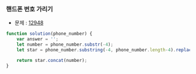 ### 핸드폰 번호 가리기

- 문제 : [12948](https://programmers.co.kr/learn/courses/30/lessons/12948)

~~~javascript
function solution(phone_number) {
    var answer = '';
    let number = phone_number.substr(-4);
    let star = phone_number.substring(-4, phone_number.length-4).replace(/[0-9]/g, "*")

    return star.concat(number);
}
~~~

